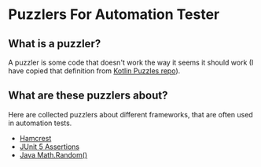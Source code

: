 # Puzzlers For Automation Tester

## What is a puzzler?

A puzzler is some code that doesn't work the way it seems it should work (I have copied that definition from [Kotlin Puzzles repo](https://github.com/angryziber/kotlin-puzzlers)).

## What are these puzzlers about?

Here are collected puzzlers about different frameworks, that are often used in automation tests.

* [Hamcrest](https://hamcrest.org/)
* [JUnit 5 Assertions](https://junit.org/junit5/docs/5.0.1/api/org/junit/jupiter/api/Assertions.html)
* [Java Math.Random()](https://docs.oracle.com/javase/8/docs/api/java/lang/Math.html)